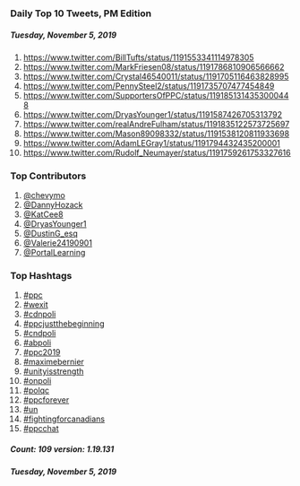 ### Daily Top 10 Tweets, PM Edition
##### Tuesday, November 5, 2019
 1) https://www.twitter.com/BillTufts/status/1191553341114978305
 2) https://www.twitter.com/MarkFriesen08/status/1191786810906566662
 3) https://www.twitter.com/Crystal46540011/status/1191705116463828995
 4) https://www.twitter.com/PennySteel2/status/1191735707477454849
 5) https://www.twitter.com/SupportersOfPPC/status/1191851314353000448
 6) https://www.twitter.com/DryasYounger1/status/1191587426705313792
 7) https://www.twitter.com/realAndreFulham/status/1191835122573725697
 8) https://www.twitter.com/Mason89098332/status/1191538120811933698
 9) https://www.twitter.com/AdamLEGray1/status/1191794432435200001
10) https://www.twitter.com/Rudolf_Neumayer/status/1191759261753327616

### Top Contributors
  1) [@chevymo](https://www.twitter.com/chevymo)
  2) [@DannyHozack](https://www.twitter.com/DannyHozack)
  3) [@KatCee8](https://www.twitter.com/KatCee8)
  4) [@DryasYounger1](https://www.twitter.com/DryasYounger1)
  5) [@DustinG_esq](https://www.twitter.com/DustinG_esq)
  6) [@Valerie24190901](https://www.twitter.com/Valerie24190901)
  7) [@PortalLearning](https://www.twitter.com/PortalLearning)


### Top Hashtags

  1) [#ppc](https://www.twitter.com/hashtag/ppc)
  2) [#wexit](https://www.twitter.com/hashtag/wexit)
  3) [#cdnpoli](https://www.twitter.com/hashtag/cdnpoli)
  4) [#ppcjustthebeginning](https://www.twitter.com/hashtag/ppcjustthebeginning)
  5) [#cndpoli](https://www.twitter.com/hashtag/cndpoli)
  6) [#abpoli](https://www.twitter.com/hashtag/abpoli)
  7) [#ppc2019](https://www.twitter.com/hashtag/ppc2019)
  8) [#maximebernier](https://www.twitter.com/hashtag/maximebernier)
  9) [#unityisstrength](https://www.twitter.com/hashtag/unityisstrength)
 10) [#onpoli](https://www.twitter.com/hashtag/onpoli)
 11) [#polqc](https://www.twitter.com/hashtag/polqc)
 12) [#ppcforever](https://www.twitter.com/hashtag/ppcforever)
 13) [#un](https://www.twitter.com/hashtag/un)
 14) [#fightingforcanadians](https://www.twitter.com/hashtag/fightingforcanadians)
 15) [#ppcchat](https://www.twitter.com/hashtag/ppcchat)

##### Count: 109	version: 1.19.131
##### Tuesday, November 5, 2019

